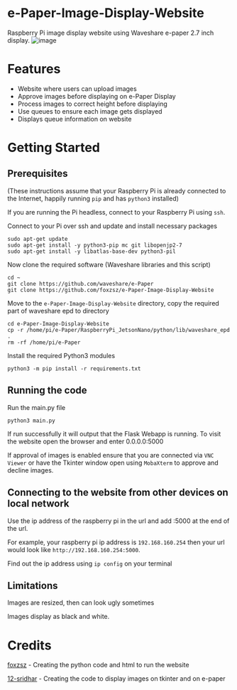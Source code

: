 # e-Paper-Image-Display-Website
Raspberry Pi image display website using Waveshare e-paper 2.7 inch display.
![image](https://user-images.githubusercontent.com/82937328/154991286-27bc96e1-8f54-427f-a07c-06bd6431e48a.png)


# Features

- Website where users can upload images
- Approve images before displaying on e-Paper Display
- Process images to correct height before displaying
- Use queues to ensure each image gets displayed
- Displays queue information on website

# Getting Started

## Prerequisites

(These instructions assume that your Raspberry Pi is already connected to the Internet, happily running `pip` and has `python3` installed)

If you are running the Pi headless, connect to your Raspberry Pi using `ssh`.

Connect to your Pi over ssh and update and install necessary packages 
```
sudo apt-get update
sudo apt-get install -y python3-pip mc git libopenjp2-7
sudo apt-get install -y libatlas-base-dev python3-pil
```

Now clone the required software (Waveshare libraries and this script)

```
cd ~
git clone https://github.com/waveshare/e-Paper
git clone https://github.com/foxzsz/e-Paper-Image-Display-Website
```
Move to the `e-Paper-Image-Display-Website` directory, copy the required part of waveshare epd to directory 
```
cd e-Paper-Image-Display-Website
cp -r /home/pi/e-Paper/RaspberryPi_JetsonNano/python/lib/waveshare_epd .
rm -rf /home/pi/e-Paper
```
Install the required Python3 modules
```
python3 -m pip install -r requirements.txt
```

## Running the code
Run the main.py file
``` 
python3 main.py
```
If run successfully it will output that the Flask Webapp is running. To visit the website open the browser and enter 0.0.0.0:5000

If approval of images is enabled ensure that you are connected via `VNC Viewer` or have the Tkinter window open using `MobaXterm` to approve and decline images.

## Connecting to the website from other devices on local network
Use the ip address of the raspberry pi in the url and add :5000 at the end of the url. 

For example, your raspberry pi ip address is `192.168.160.254` then your url would look like `http://192.168.160.254:5000`.

Find out the ip address using `ip config` on your terminal

## Limitations
Images are resized, then can look ugly sometimes

Images display as black and white.


# Credits
[foxzsz](https://github.com/foxzsz) - Creating the python code and html to run the website

[12-sridhar](https://github.com/12-sridhar) - Creating the code to display images on tkinter and on e-paper
